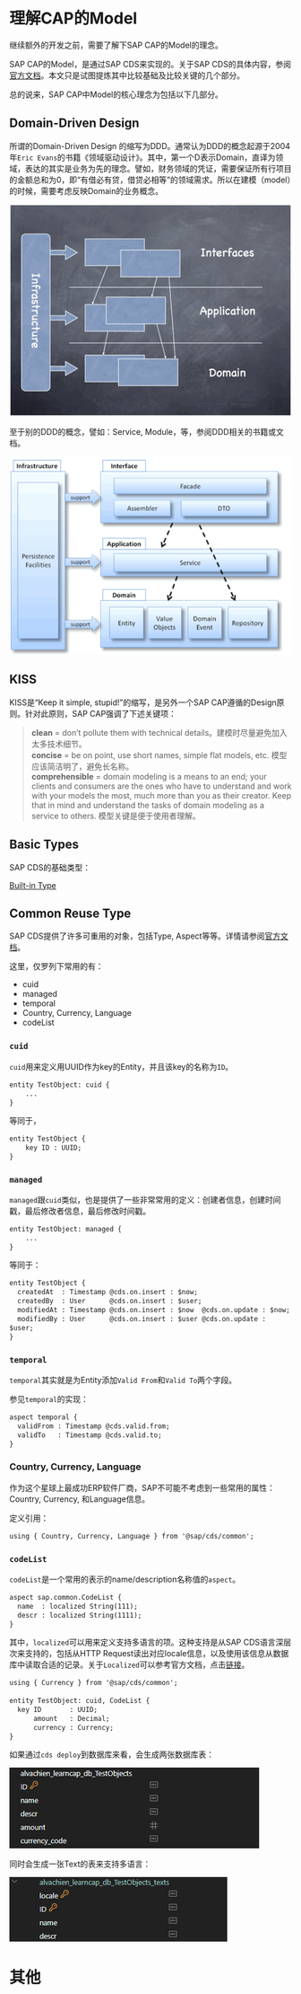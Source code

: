 # 理解CAP的Model

继续额外的开发之前，需要了解下SAP CAP的Model的理念。

SAP CAP的Model，是通过SAP CDS来实现的。关于SAP CDS的具体内容，参阅[官方文档](https://cap.cloud.sap/docs/cds/)。本文只是试图提炼其中比较基础及比较关键的几个部分。

总的说来，SAP CAP中Model的核心理念为包括以下几部分。

## Domain-Driven Design

所谓的Domain-Driven Design 的缩写为DDD。通常认为DDD的概念起源于2004年`Eric Evans`的书籍《领域驱动设计》。其中，第一个D表示Domain，直译为领域，表达的其实是业务为先的理念。譬如，财务领域的凭证，需要保证所有行项目的金额总和为0，即“有借必有贷，借贷必相等”的领域需求。所以在建模（model）的时候，需要考虑反映Domain的业务概念。

![DDD1](./img/007.png)

至于别的DDD的概念，譬如：Service, Module，等，参阅DDD相关的书籍或文档。

![DDD2](./img/008.png)


## KISS

KISS是“Keep it simple, stupid!”的缩写，是另外一个SAP CAP遵循的Design原则。针对此原则，SAP CAP强调了下述关键项：

> **clean** = don’t pollute them with technical details。建模时尽量避免加入太多技术细节。    
> **concise** = be on point, use short names, simple flat models, etc. 模型应该简洁明了，避免长名称。   
> **comprehensible** = domain modeling is a means to an end; your clients and consumers are the ones who have to understand and work with your models the most, much more than you as their creator. Keep that in mind and understand the tasks of domain modeling as a service to others. 模型关键是便于使用者理解。

## Basic Types

SAP CDS的基础类型：

[Built-in Type](https://cap.cloud.sap/docs/cds/types)


## Common Reuse Type

SAP CDS提供了许多可重用的对象，包括Type, Aspect等等。详情请参阅[官方文档](https://cap.cloud.sap/docs/cds/common)。


这里，仅罗列下常用的有：
- cuid
- managed
- temporal
- Country, Currency, Language
- codeList

### `cuid`

`cuid`用来定义用UUID作为key的Entity，并且该key的名称为`ID`。

```cds
entity TestObject: cuid {
    ...
}
```

等同于，

```cds
entity TestObject {
    key ID : UUID;
}
```

### `managed`

`managed`跟`cuid`类似，也是提供了一些非常常用的定义：创建者信息，创建时间戳，最后修改者信息，最后修改时间戳。

```cds
entity TestObject: managed {
    ...
}
```

等同于：

```cds
entity TestObject {
  createdAt  : Timestamp @cds.on.insert : $now;
  createdBy  : User      @cds.on.insert : $user;
  modifiedAt : Timestamp @cds.on.insert : $now  @cds.on.update : $now;
  modifiedBy : User      @cds.on.insert : $user @cds.on.update : $user;
}
```

### `temporal`

`temporal`其实就是为Entity添加`Valid From`和`Valid To`两个字段。

参见`temporal`的实现：

```cds
aspect temporal {
  validFrom : Timestamp @cds.valid.from;
  validTo   : Timestamp @cds.valid.to;
}
```

### Country, Currency, Language

作为这个星球上最成功ERP软件厂商，SAP不可能不考虑到一些常用的属性：Country, Currency, 和Language信息。

定义引用：

```cds
using { Country, Currency, Language } from '@sap/cds/common';
```

### `codeList`

`codeList`是一个常用的表示的name/description名称值的`aspect`。

```cds
aspect sap.common.CodeList {
  name  : localized String(111);
  descr : localized String(1111);
}
```

其中，`localized`可以用来定义支持多语言的项。这种支持是从SAP CDS语言深层次来支持的，包括从HTTP Request读出对应locale信息，以及使用该信息从数据库中读取合适的记录。关于`Localized`可以参考官方文档，点击[链接](https://cap.cloud.sap/docs/guides/localized-data)。


```cds
using { Currency } from '@sap/cds/common';

entity TestObject: cuid, CodeList {
  key ID       : UUID;
      amount   : Decimal;
      currency : Currency;
}
```

如果通过`cds deploy`到数据库来看，会生成两张数据库表：

![Table1](./img/009.png)

同时会生成一张Text的表来支持多语言：   

![Table2](./img/010.png)


# 其他
